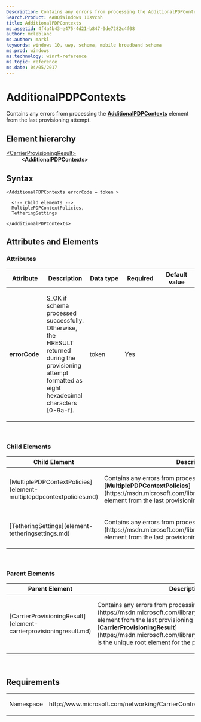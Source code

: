 ```yaml
---
Description: Contains any errors from processing the AdditionalPDPContexts element from the last provisioning attempt.
Search.Product: eADQiWindows 10XVcnh
title: AdditionalPDPContexts
ms.assetid: 4f4a4b43-e475-4d21-b847-0de7282c4f08
author: mcleblanc
ms.author: markl
keywords: windows 10, uwp, schema, mobile broadband schema
ms.prod: windows
ms.technology: winrt-reference
ms.topic: reference
ms.date: 04/05/2017
---
```


# AdditionalPDPContexts


Contains any errors from processing the [**AdditionalPDPContexts**](https://msdn.microsoft.com/library/windows/apps/dn393994) element from the last provisioning attempt.

## Element hierarchy

<dl>
<dt><a href="element-carrierprovisioningresult.md">&lt;CarrierProvisioningResult&gt;</a></dt>
<dd><b>&lt;AdditionalPDPContexts&gt;</b></dd>
</dl>

## Syntax

``` syntax
<AdditionalPDPContexts errorCode = token >

  <!-- Child elements -->
  MultiplePDPContextPolicies,
  TetheringSettings

</AdditionalPDPContexts>
```

## Attributes and Elements


### Attributes

<table>
<colgroup>
<col width="20%" />
<col width="20%" />
<col width="20%" />
<col width="20%" />
<col width="20%" />
</colgroup>
<thead>
<tr class="header">
<th>Attribute</th>
<th>Description</th>
<th>Data type</th>
<th>Required</th>
<th>Default value</th>
</tr>
</thead>
<tbody>
<tr class="odd">
<td><strong>errorCode</strong></td>
<td><p>S_OK if schema processed successfully. Otherwise, the HRESULT returned during the provisioning attempt formatted as eight hexadecimal characters [0-9a-f].</p></td>
<td>token</td>
<td>Yes</td>
<td></td>
</tr>
</tbody>
</table>

 

### Child Elements

<table>
<colgroup>
<col width="50%" />
<col width="50%" />
</colgroup>
<thead>
<tr class="header">
<th>Child Element</th>
<th>Description</th>
</tr>
</thead>
<tbody>
<tr class="odd">
<td>[MultiplePDPContextPolicies](element-multiplepdpcontextpolicies.md)</td>
<td><p>Contains any errors from processing the [<strong>MultiplePDPContextPolicies</strong>](https://msdn.microsoft.com/library/windows/apps/dn394018) element from the last provisioning attempt.</p></td>
</tr>
<tr class="even">
<td>[TetheringSettings](element-tetheringsettings.md)</td>
<td><p>Contains any errors from processing the [<strong>TetheringSettings</strong>](https://msdn.microsoft.com/library/windows/apps/dn394030) element from the last provisioning attempt.</p></td>
</tr>
</tbody>
</table>

 

### Parent Elements

<table>
<colgroup>
<col width="50%" />
<col width="50%" />
</colgroup>
<thead>
<tr class="header">
<th>Parent Element</th>
<th>Description</th>
</tr>
</thead>
<tbody>
<tr class="odd">
<td>[CarrierProvisioningResult](element-carrierprovisioningresult.md)</td>
<td><p>Contains any errors from processing the [<strong>CarrierProvisioning</strong>](https://msdn.microsoft.com/library/windows/apps/hh868289) element from the last provisioning attempt. [<strong>CarrierProvisioningResult</strong>](https://msdn.microsoft.com/library/windows/apps/hh868380) is the unique root element for the provisioning results.</p></td>
</tr>
</tbody>
</table>

 

## Requirements

<table>
<colgroup>
<col width="50%" />
<col width="50%" />
</colgroup>
<tbody>
<tr class="odd">
<td><p>Namespace</p></td>
<td><p>http://www.microsoft.com/networking/CarrierControlResults/v2</p></td>
</tr>
</tbody>
</table>

 

 



